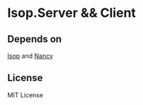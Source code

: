 # Isop.Server && Client

## Depends on

[Isop](https://github.com/wallymathieu/isop) and [Nancy](http://nancyfx.org/)

## License

MIT License

